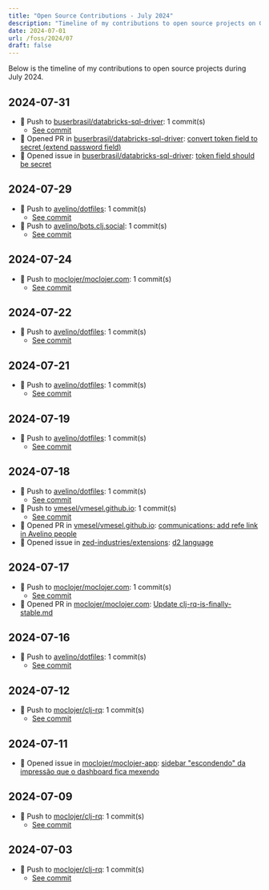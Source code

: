 ```yaml
---
title: "Open Source Contributions - July 2024"
description: "Timeline of my contributions to open source projects on GitHub during July 2024."
date: 2024-07-01
url: /foss/2024/07
draft: false
---
```


Below is the timeline of my contributions to open source projects during July 2024.

## 2024-07-31

- 🔨 Push to [buserbrasil/databricks-sql-driver](https://github.com/buserbrasil/databricks-sql-driver): 1 commit(s)
  - [See commit](https://github.com/buserbrasil/databricks-sql-driver/commits/main/?author=avelino&since=2024-07-31&until=2024-07-31)
- 🔀 Opened PR in [buserbrasil/databricks-sql-driver](https://github.com/buserbrasil/databricks-sql-driver): [convert token field to secret (extend password field)](https://github.com/buserbrasil/databricks-sql-driver/pull/12)
- 🐛 Opened issue in [buserbrasil/databricks-sql-driver](https://github.com/buserbrasil/databricks-sql-driver): [token field should be secret](https://github.com/buserbrasil/databricks-sql-driver/issues/11)

## 2024-07-29

- 🔨 Push to [avelino/dotfiles](https://github.com/avelino/dotfiles): 1 commit(s)
  - [See commit](https://github.com/avelino/dotfiles/commits/main/?author=avelino&since=2024-07-29&until=2024-07-29)
- 🔨 Push to [avelino/bots.clj.social](https://github.com/avelino/bots.clj.social): 1 commit(s)
  - [See commit](https://github.com/avelino/bots.clj.social/commits/main/?author=avelino&since=2024-07-29&until=2024-07-29)

## 2024-07-24

- 🔨 Push to [moclojer/moclojer.com](https://github.com/moclojer/moclojer.com): 1 commit(s)
  - [See commit](https://github.com/moclojer/moclojer.com/commits/main/?author=avelino&since=2024-07-24&until=2024-07-24)

## 2024-07-22

- 🔨 Push to [avelino/dotfiles](https://github.com/avelino/dotfiles): 1 commit(s)
  - [See commit](https://github.com/avelino/dotfiles/commits/main/?author=avelino&since=2024-07-22&until=2024-07-22)

## 2024-07-21

- 🔨 Push to [avelino/dotfiles](https://github.com/avelino/dotfiles): 1 commit(s)
  - [See commit](https://github.com/avelino/dotfiles/commits/main/?author=avelino&since=2024-07-21&until=2024-07-21)

## 2024-07-19

- 🔨 Push to [avelino/dotfiles](https://github.com/avelino/dotfiles): 1 commit(s)
  - [See commit](https://github.com/avelino/dotfiles/commits/main/?author=avelino&since=2024-07-19&until=2024-07-19)

## 2024-07-18

- 🔨 Push to [avelino/dotfiles](https://github.com/avelino/dotfiles): 1 commit(s)
  - [See commit](https://github.com/avelino/dotfiles/commits/main/?author=avelino&since=2024-07-18&until=2024-07-18)
- 🔨 Push to [vmesel/vmesel.github.io](https://github.com/vmesel/vmesel.github.io): 1 commit(s)
  - [See commit](https://github.com/vmesel/vmesel.github.io/commits/main/?author=avelino&since=2024-07-18&until=2024-07-18)
- 🔀 Opened PR in [vmesel/vmesel.github.io](https://github.com/vmesel/vmesel.github.io): [communications: add refe link in Avelino people](https://github.com/vmesel/vmesel.github.io/pull/4)
- 🐛 Opened issue in [zed-industries/extensions](https://github.com/zed-industries/extensions): [d2 language](https://github.com/zed-industries/extensions/issues/1084)

## 2024-07-17

- 🔨 Push to [moclojer/moclojer.com](https://github.com/moclojer/moclojer.com): 1 commit(s)
  - [See commit](https://github.com/moclojer/moclojer.com/commits/main/?author=avelino&since=2024-07-17&until=2024-07-17)
- 🔀 Opened PR in [moclojer/moclojer.com](https://github.com/moclojer/moclojer.com): [Update clj-rq-is-finally-stable.md](https://github.com/moclojer/moclojer.com/pull/8)

## 2024-07-16

- 🔨 Push to [avelino/dotfiles](https://github.com/avelino/dotfiles): 1 commit(s)
  - [See commit](https://github.com/avelino/dotfiles/commits/main/?author=avelino&since=2024-07-16&until=2024-07-16)

## 2024-07-12

- 🔨 Push to [moclojer/clj-rq](https://github.com/moclojer/clj-rq): 1 commit(s)
  - [See commit](https://github.com/moclojer/clj-rq/commits/main/?author=avelino&since=2024-07-12&until=2024-07-12)

## 2024-07-11

- 🐛 Opened issue in [moclojer/moclojer-app](https://github.com/moclojer/moclojer-app): [sidebar "escondendo" da impressão que o dashboard fica mexendo](https://github.com/moclojer/moclojer-app/issues/335)

## 2024-07-09

- 🔨 Push to [moclojer/clj-rq](https://github.com/moclojer/clj-rq): 1 commit(s)
  - [See commit](https://github.com/moclojer/clj-rq/commits/main/?author=avelino&since=2024-07-09&until=2024-07-09)

## 2024-07-03

- 🔨 Push to [moclojer/clj-rq](https://github.com/moclojer/clj-rq): 1 commit(s)
  - [See commit](https://github.com/moclojer/clj-rq/commits/main/?author=avelino&since=2024-07-03&until=2024-07-03)


